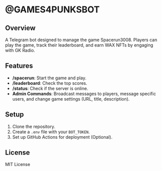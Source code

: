 # @GAMES4PUNKSBOT

## Overview
A Telegram bot designed to manage the game Spacerun3008. Players can play the game, track their leaderboard, and earn WAX NFTs by engaging with GK Radio.

## Features
- **/spacerun**: Start the game and play.
- **/leaderboard**: Check the top scores.
- **/status**: Check if the server is online.
- **Admin Commands**: Broadcast messages to players, message specific users, and change game settings (URL, title, description).

## Setup
1. Clone the repository.
2. Create a `.env` file with your `BOT_TOKEN`.
3. Set up GitHub Actions for deployment (Optional).

## License
MIT License
